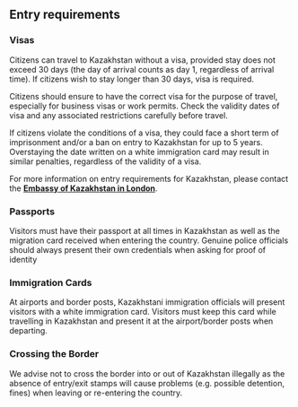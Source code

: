 ## Entry requirements

### **Visas**

Citizens can travel to Kazakhstan without a visa, provided stay does not exceed 30 days (the day of arrival counts as day 1, regardless of arrival time). If citizens wish to stay longer than 30 days, visa is required.

Citizens should ensure to have the correct visa for the purpose of travel, especially for business visas or work permits. Check the validity dates of visa and any associated restrictions carefully before travel.

If citizens violate the conditions of a visa, they could face a short term of imprisonment and/or a ban on entry to Kazakhstan for up to 5 years. Overstaying the date written on a white immigration card may result in similar penalties, regardless of the validity of a visa.

For more information on entry requirements for Kazakhstan, please contact the [**Embassy of Kazakhstan in London**](https://www.gov.kz/memleket/entities/mfa-london?lang=en).

### **Passports**

Visitors must have their passport at all times in Kazakhstan as well as the migration card received when entering the country. Genuine police officials should always present their own credentials when asking for proof of identity

### **Immigration Cards**

At airports and border posts, Kazakhstani immigration officials will present visitors with a white immigration card. Visitors must keep this card while travelling in Kazakhstan and present it at the airport/border posts when departing.

### **Crossing the Border**

We advise not to cross the border into or out of Kazakhstan illegally as the absence of entry/exit stamps will cause problems (e.g. possible detention, fines) when leaving or re-entering the country.